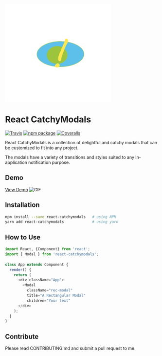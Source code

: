 ![Alt text](./demo/src/logo.png)

# React CatchyModals

[![Travis][build-badge]][build]
[![npm package][npm-badge]][npm]
[![Coveralls][coveralls-badge]][coveralls]

React CatchyModals is a collection of delightful and catchy modals that can be customized to fit into any project.

The modals have a variety of transitions and styles suited to any in-application notification purpose.

## Demo
[View Demo](https://mford008.github.io/catchy-react-modals/)
![GIF](http://g.recordit.co/OGsODeoDti.gif)

## Installation
```bash
npm install --save react-catchymodals   # using NPM
yarn add react-catchymodals             # using yarn
```
## How to Use
```javascript
import React, {Component} from 'react';
import { Modal } from 'react-catchymodals';

class App extends Component {
  render() {
    return (
      <div className="App">
        <Modal
          className="rec-modal"
          title="A Rectangular Modal"
          children="Your text"
      </div>
    );
  }
}
```
## Contribute
Please read CONTRIBUTING.md and submit a pull request to me.


[build-badge]: https://img.shields.io/travis/user/repo/master.png?style=flat-square
[build]: https://travis-ci.org/user/repo

[npm-badge]: https://img.shields.io/npm/v/npm-package.png?style=flat-square
[npm]: https://www.npmjs.org/package/npm-package

[coveralls-badge]: https://img.shields.io/coveralls/user/repo/master.png?style=flat-square
[coveralls]: https://coveralls.io/github/user/repo
